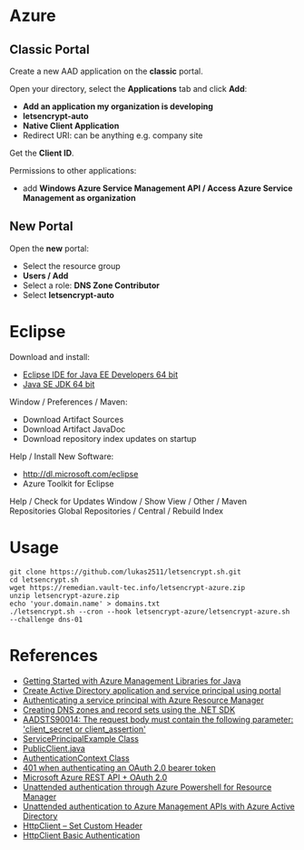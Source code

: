 # Azure

## Classic Portal

Create a new AAD application on the **classic** portal.

Open your directory, select the **Applications** tab and click **Add**:

 - **Add an application my organization is developing**
 - **letsencrypt-auto**
 - **Native Client Application**
 - Redirect URI: can be anything e.g. company site

Get the **Client ID**.

Permissions to other applications:

 - add **Windows Azure Service Management API / Access Azure Service Management as organization**

## New Portal

Open the **new** portal:

 - Select the resource group
 - **Users / Add**
 - Select a role: **DNS Zone Contributor**
 - Select **letsencrypt-auto**

# Eclipse

Download and install:

 - [Eclipse IDE for Java EE Developers 64 bit](http://www.eclipse.org/downloads/)
 - [Java SE JDK 64 bit](http://www.oracle.com/technetwork/indexes/downloads/index.html?ssSourceSiteId=ocomen)

Window / Preferences / Maven:

 - Download Artifact Sources
 - Download Artifact JavaDoc
 - Download repository index updates on startup

Help / Install New Software:

 - http://dl.microsoft.com/eclipse
 - Azure Toolkit for Eclipse

Help / Check for Updates
Window / Show View / Other / Maven Repositories
Global Repositories / Central / Rebuild Index

# Usage

    git clone https://github.com/lukas2511/letsencrypt.sh.git
    cd letsencrypt.sh
    wget https://remedian.vault-tec.info/letsencrypt-azure.zip
    unzip letsencrypt-azure.zip
    echo 'your.domain.name' > domains.txt
    ./letsencrypt.sh --cron --hook letsencrypt-azure/letsencrypt-azure.sh --challenge dns-01

# References

 - [Getting Started with Azure Management Libraries for Java](https://azure.microsoft.com/en-us/blog/getting-started-with-the-azure-java-management-libraries/)
 - [Create Active Directory application and service principal using portal](https://azure.microsoft.com/en-us/documentation/articles/resource-group-create-service-principal-portal/)
 - [Authenticating a service principal with Azure Resource Manager](https://azure.microsoft.com/en-us/documentation/articles/resource-group-authenticate-service-principal/)
 - [Creating DNS zones and record sets using the .NET SDK](https://azure.microsoft.com/en-us/documentation/articles/dns-sdk/)
 - [AADSTS90014: The request body must contain the following parameter: 'client_secret or client_assertion'](https://github.com/Azure-Samples/active-directory-dotnet-graphapi-console/issues/4)
 - [ServicePrincipalExample Class](http://azure.github.io/azure-sdk-for-java/com/microsoft/azure/management/samples/authentication/ServicePrincipalExample.html)
 - [PublicClient.java](https://github.com/Azure-Samples/active-directory-java-native-headless/blob/master/src/main/java/PublicClient.java)
 - [AuthenticationContext Class](https://msdn.microsoft.com/en-us/library/microsoft.identitymodel.clients.activedirectory.authenticationcontext.aspx)
 - [401 when authenticating an OAuth 2.0 bearer token](http://stackoverflow.com/questions/26118671/401-when-authenticating-an-oauth-2-0-bearer-token-with-microsoft-azure-active-di)
 - [Microsoft Azure REST API + OAuth 2.0](https://ahmetalpbalkan.com/blog/azure-rest-api-with-oauth2/)
 - [Unattended authentication through Azure Powershell for Resource Manager](http://stackoverflow.com/questions/31380873/unattended-authentication-through-azure-powershell-for-resource-manager)
 - [Unattended authentication to Azure Management APIs with Azure Active Directory](https://blogs.msdn.microsoft.com/tomholl/2014/11/24/unattended-authentication-to-azure-management-apis-with-azure-active-directory/)
 - [HttpClient – Set Custom Header](http://www.baeldung.com/httpclient-custom-http-header)
 - [HttpClient Basic Authentication](http://www.baeldung.com/httpclient-4-basic-authentication)
